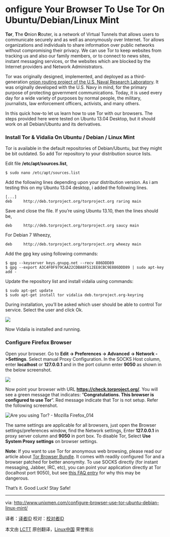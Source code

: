 onfigure Your Browser To Use Tor On Ubuntu/Debian/Linux Mint
================================================================================
**Tor**, **T**he **O**nion **R**outer, is a network of Virtual Tunnels that allows users to communicate securely and as well as anonymously over Internet. Tor allows organizations and individuals to share information over public networks without compromising their privacy. We can use Tor to keep websites from tracking us and also our family members, or to connect to news sites, instant messaging services, or the websites which are blocked by the Internet providers and Network Administrators.

Tor was originally designed, implemented, and deployed as a third-generation [onion routing project of the U.S. Naval Research Laboratory][1]. It was originally developed with the U.S. Navy in mind, for the primary purpose of protecting government communications. Today, it is used every day for a wide variety of purposes by normal people, the military, journalists, law enforcement officers, activists, and many others.

In this quick how-to let us learn how to use Tor with our browsers. The steps provided here were tested on Ubuntu 13.04 Desktop, but it should work on all Debian/Ubuntu and its derivatives.

### Install Tor & Vidalia On Ubuntu / Debian / Linux Mint ###

Tor is available in the default repositories of Debian/Ubuntu, but they might be bit outdated. So add Tor repository to your distribution source lists.

Edit file **/etc/apt/sources.list**,

    $ sudo nano /etc/apt/sources.list

Add the following lines depending upon your distribution version. As i am testing this on my Ubuntu 13.04 desktop, i added the following lines.

    [...]
    deb     http://deb.torproject.org/torproject.org raring main

Save and close the file. If you’re using Ubuntu 13.10, then the lines should be,

    deb     http://deb.torproject.org/torproject.org saucy main

For Debian 7 Wheezy,

    deb     http://deb.torproject.org/torproject.org wheezy main

Add the gpg key using following commands:

    $ gpg --keyserver keys.gnupg.net --recv 886DDD89 
    $ gpg --export A3C4F0F979CAA22CDBA8F512EE8CBC9E886DDD89 | sudo apt-key add -

Update the repository list and install vidalia using commands:

    $ sudo apt-get update
    $ sudo apt-get install tor vidalia deb.torproject.org-keyring

During installation, you’ll be asked which user should be able to control Tor service. Select the user and click Ok.

![](http://180016988.r.cdn77.net/wp-content/uploads/2013/12/sk@sk-_013.jpg)

Now Vidalia is installed and running.

### Configure Firefox Browser ###

Open your browser. Go to **Edit -> Preferences -> Advanced -> Network ->Settings**. Select manual Proxy Configuration. In the SOCKS Host column, enter **localhost** or **127.0.0.1** and in the port column enter **9050** as shown in the below screenshot.

![](http://180016988.r.cdn77.net/wp-content/uploads/2013/12/Firefox-Preferences_015.jpg)

Now point your browser with URL **https://check.torproject.org/**. You will see a green message that indicates: “**Congratulations. This browser is configured to use Tor**”. Red message indicate that Tor is not setup. Refer the following screenshot.

![Are you using Tor? - Mozilla Firefox_014](http://180016988.r.cdn77.net/wp-content/uploads/2013/12/Are-you-using-Tor-Mozilla-Firefox_014.jpg)

The same settings are applicable for all browsers, just open the Browser settings/preferences window, find the Network settings, Enter **127.0.0.1** in proxy server column and **9050** in port box. To disable Tor, Select **Use System Proxy settings** on browser settings.

**Note**: If you want to use Tor for anonymous web browsing, please read our article about [Tor Browser Bundle][2]. It comes with readily configured Tor and a browser patched for better anonymity. To use SOCKS directly (for instant messaging, Jabber, IRC, etc), you can point your application directly at Tor (localhost port 9050), but see [this FAQ entry][3] for why this may be dangerous.

That’s it. Good Luck! Stay Safe!

--------------------------------------------------------------------------------

via: http://www.unixmen.com/configure-browser-use-tor-ubuntu-debian-linux-mint/

译者：[译者ID](https://github.com/译者ID) 校对：[校对者ID](https://github.com/校对者ID)

本文由 [LCTT](https://github.com/LCTT/TranslateProject) 原创翻译，[Linux中国](http://linux.cn/) 荣誉推出

[1]:http://www.onion-router.net/
[2]:http://www.unixmen.com/protect-your-online-privacy-with-tor-browser/
[3]:https://trac.torproject.org/projects/tor/wiki/doc/TorFAQ#SOCKSAndDNS